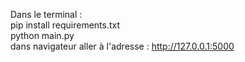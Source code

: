 Dans le terminal : <br>
pip install requirements.txt <br>
python main.py <br>
dans navigateur aller à l'adresse : http://127.0.0.1:5000 <br>
